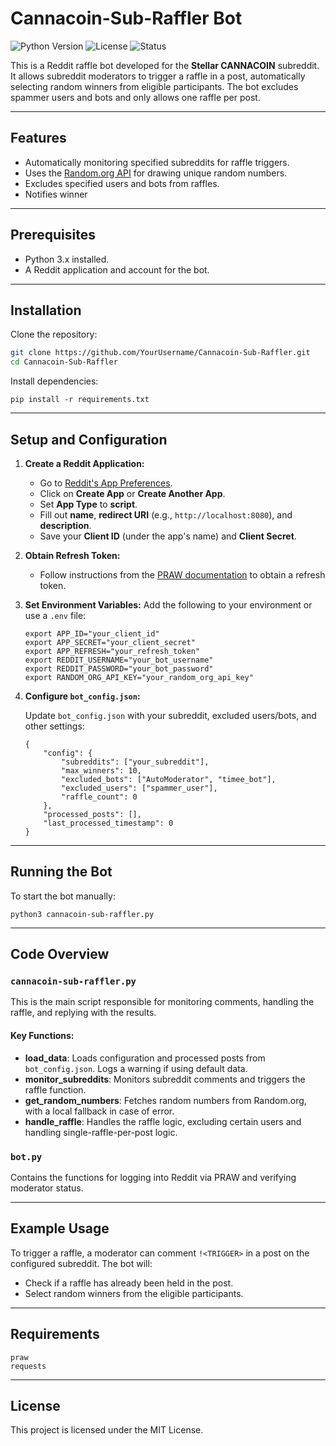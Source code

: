 # Cannacoin-Sub-Raffler Bot

![Python Version](https://img.shields.io/badge/Python-3.x-blue.svg)
![License](https://img.shields.io/badge/license-MIT-green.svg)
![Status](https://img.shields.io/badge/status-active-brightgreen.svg)

This is a Reddit raffle bot developed for the **Stellar CANNACOIN** subreddit. It allows subreddit moderators to trigger a raffle in a post, automatically selecting random winners from eligible participants. The bot excludes spammer users and bots and only allows one raffle per post.

---

## Features

- Automatically monitoring specified subreddits for raffle triggers.
- Uses the [Random.org API](https://random.org) for drawing unique random numbers.
- Excludes specified users and bots from raffles.
- Notifies winner

---

## Prerequisites

- Python 3.x installed.
- A Reddit application and account for the bot.

---

## Installation

Clone the repository:
```bash
git clone https://github.com/YourUsername/Cannacoin-Sub-Raffler.git
cd Cannacoin-Sub-Raffler
```

Install dependencies:

```
pip install -r requirements.txt
```

------

## Setup and Configuration

1. **Create a Reddit Application:**

   - Go to [Reddit's App Preferences](https://www.reddit.com/prefs/apps).
   - Click on **Create App** or **Create Another App**.
   - Set **App Type** to **script**.
   - Fill out **name**, **redirect URI** (e.g., `http://localhost:8080`), and **description**.
   - Save your **Client ID** (under the app's name) and **Client Secret**.

2. **Obtain Refresh Token:**

   - Follow instructions from the [PRAW documentation](https://praw.readthedocs.io/) to obtain a refresh token.

3. **Set Environment Variables:** Add the following to your environment or use a `.env` file:

   ```
   export APP_ID="your_client_id"
   export APP_SECRET="your_client_secret"
   export APP_REFRESH="your_refresh_token"
   export REDDIT_USERNAME="your_bot_username"
   export REDDIT_PASSWORD="your_bot_password"
   export RANDOM_ORG_API_KEY="your_random_org_api_key"
   ```

4. **Configure `bot_config.json`:**

   Update `bot_config.json` with your subreddit, excluded users/bots, and other settings:

   ```
   {
       "config": {
           "subreddits": ["your_subreddit"],
           "max_winners": 10,
           "excluded_bots": ["AutoModerator", "timee_bot"],
           "excluded_users": ["spammer_user"],
           "raffle_count": 0
       },
       "processed_posts": [],
       "last_processed_timestamp": 0
   }
   ```

------

## Running the Bot

To start the bot manually:

```
python3 cannacoin-sub-raffler.py
```

------

## Code Overview

### `cannacoin-sub-raffler.py`

This is the main script responsible for monitoring comments, handling the raffle, and replying with the results.

#### Key Functions:

- **load_data**: Loads configuration and processed posts from `bot_config.json`. Logs a warning if using default data.
- **monitor_subreddits**: Monitors subreddit comments and triggers the raffle function.
- **get_random_numbers**: Fetches random numbers from Random.org, with a local fallback in case of error.
- **handle_raffle**: Handles the raffle logic, excluding certain users and handling single-raffle-per-post logic.

### `bot.py`

Contains the functions for logging into Reddit via PRAW and verifying moderator status.

------

## Example Usage

To trigger a raffle, a moderator can comment `!<TRIGGER>` in a post on the configured subreddit. The bot will:

- Check if a raffle has already been held in the post.
- Select random winners from the eligible participants.

------

## Requirements

```
praw
requests
```

------

## License

This project is licensed under the MIT License.
